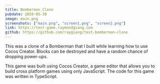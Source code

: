 ```yaml
---
title: Bomberman Clone
pubdate: 2020-05-30
image: main.png
screenshots: ["main.png", "screen1.png", "screen2.png"]
link: https://test-game.raymondgiang.com
github: https://github.com/raygiang/test-bomberman-clone
---
```


This was a clone of a Bomberman that I built while learning how to use Cocos Creator. Blocks can be destroyed and have a random chance of dropping power-ups.

This game was built using Cocos Creator, a game editor that allows you to build cross platform games using only JavaScript. The code for this game was written in TypeScript.

